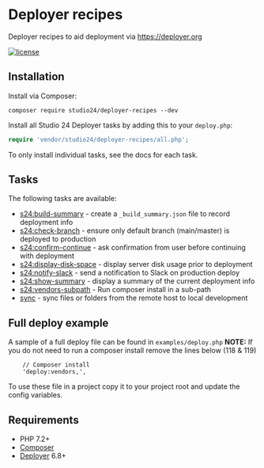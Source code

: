 # Deployer recipes

Deployer recipes to aid deployment via https://deployer.org

[![license][license-badge]][LICENSE]

## Installation

Install via Composer:

```
composer require studio24/deployer-recipes --dev
```

Install all Studio 24 Deployer tasks by adding this to your `deploy.php`:

```php
require 'vendor/studio24/deployer-recipes/all.php';
```

To only install individual tasks, see the docs for each task.

## Tasks

The following tasks are available:

* [s24:build-summary](docs/build-summary.md) - create a `_build_summary.json` file to record deployment info
* [s24:check-branch](docs/check-branch.md) - ensure only default branch (main/master) is deployed to production
* [s24:confirm-continue](docs/confirm-continue.md) - ask confirmation from user before continuing with deployment
* [s24:display-disk-space](docs/display-disk-space.md) - display server disk usage prior to deployment
* [s24:notify-slack](docs/notify-slack.md) - send a notification to Slack on production deploy  
* [s24:show-summary](docs/show-summary.md) - display a summary of the current deployment info
* [s24:vendors-subpath](docs/vendors-subpath.md) - Run composer install in a sub-path
* [sync](docs/sync.md) - sync files or folders from the remote host to local development

## Full deploy example

A sample of a full deploy file can be found in `examples/deploy.php`
**NOTE:** If you do not need to run a composer install remove the lines below (118 & 119)  
```    
    // Composer install
    'deploy:vendors,',
```

To use these file in a project copy it to your project root and update the config variables. 

## Requirements

* PHP 7.2+
* [Composer](https://getcomposer.org/)
* [Deployer](https://deployer.org/) 6.8+

[LICENSE]: ./LICENSE
[license-badge]: https://img.shields.io/badge/license-MIT-blue.svg
